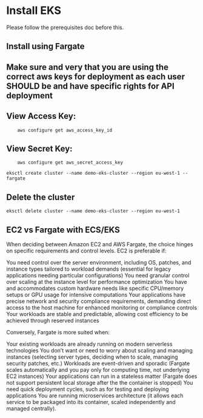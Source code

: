 # Install EKS

Please follow the prerequisites doc before this.

## Install using Fargate

## Make sure and very that you are using the correct aws keys for deployment as each user SHOULD be and have specific rights for API deployment

## View Access Key: 
        aws configure get aws_access_key_id 

## View Secret Key: 
        aws configure get aws_secret_access_key

```
eksctl create cluster --name demo-eks-cluster --region eu-west-1 --fargate
```

## Delete the cluster

```
eksctl delete cluster --name demo-eks-cluster --region eu-west-1
```


## EC2 vs Fargate with ECS/EKS

When deciding between Amazon EC2 and AWS Fargate, the choice hinges on specific requirements and control levels. EC2 is preferable if:

You need control over the server environment, including OS, patches, and instance types tailored to workload demands (essential for legacy applications needing particular configurations)
You need granular control over scaling at the instance level for performance optimization
You have and accommodates custom hardware needs like specific CPU/memory setups or GPU usage for intensive computations
Your applications have precise network and security compliance requirements, demanding direct access to the host machine for enhanced monitoring or compliance controls
Your workloads are stable and predictable, allowing cost efficiency to be achieved through reserved instances
 

Conversely, Fargate is more suited when:

Your existing workloads are already running on modern serverless technologies
You don’t want or need to worry about scaling and managing instances (selecting server types, deciding when to scale, managing security patches, etc.)
Workloads are event-driven and sporadic (Fargate scales automatically and you pay only for computing time, not underlying EC2 instances)
Your applications can run in a stateless matter (Fargate does not support persistent local storage after the the container is stopped)
You need quick deployment cycles, such as for testing and deploying applications
You are running microservices architecture (it allows each service to be packaged into its container, scaled independently and managed centrally).

